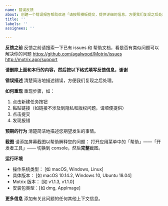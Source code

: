 ```yaml
---
name: 错误反馈
about: 创建一个错误报告帮助改进「请按照模板提交，提供详细的信息，方便我们复现之后处理」
title: ''
labels: ''
assignees: ''

---
```

**反馈之前**
反馈之前请搜索一下已有 issues 和 帮助文档，看是否有类似问题可以解决你的问题
https://github.com/agalwood/Motrix/issues
http://motrix.app/support

**请删除上面和本行的内容，然后按以下格式填写反馈信息，谢谢**

**错误描述**
清楚简洁地描述错误，方便我们复现之后处理。

**如何重现**
重现步骤，如：
1. 点击新建任务按钮
2. 黏贴链接（如链接不涉及到隐私和版权问题，请顺便提供）
3. 点击提交
4. 发现报错

**预期的行为**
清楚简洁地描述您期望发生的事情。

**截图**
请添加屏幕截图以帮助解释您的问题：
打开应用菜单中的「帮助」——「开发者工具」—— 切换到 console，然后**完整**截图。

**运行环境**
 - 操作系统类型： [如 macOS, Windows, Linux]
 - 具体版本： [如 macOS 10.14.2, Windows 10, Ubuntu 18.04]
 - Motrix 版本： [如 v1.1.3, v1.1.0]
 - 安装包类型：[如 dmg, AppImage]

**更多信息**
添加有关此问题的任何其他上下文信息。
